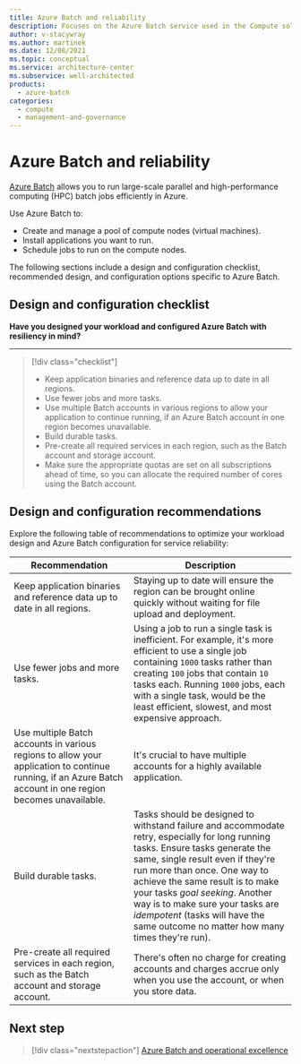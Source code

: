 ```yaml
---
title: Azure Batch and reliability
description: Focuses on the Azure Batch service used in the Compute solution to provide best-practice, configuration recommendations, and design considerations related to Service Reliability.
author: v-stacywray
ms.author: martinek
ms.date: 12/08/2021
ms.topic: conceptual
ms.service: architecture-center
ms.subservice: well-architected
products:
  - azure-batch
categories:
  - compute
  - management-and-governance
---
```


# Azure Batch and reliability

[Azure Batch](/azure/batch/batch-technical-overview) allows you to run large-scale parallel and high-performance computing (HPC) batch jobs efficiently in Azure.

Use Azure Batch to:

- Create and manage a pool of compute nodes (virtual machines).
- Install applications you want to run.
- Schedule jobs to run on the compute nodes.

The following sections include a design and configuration checklist, recommended design, and configuration options specific to Azure Batch.

## Design and configuration checklist

**Have you designed your workload and configured Azure Batch with resiliency in mind?**
***

> [!div class="checklist"]
> - Keep application binaries and reference data up to date in all regions.
> - Use fewer jobs and more tasks.
> - Use multiple Batch accounts in various regions to allow your application to continue running, if an Azure Batch account in one region becomes unavailable.
> - Build durable tasks.
> - Pre-create all required services in each region, such as the Batch account and storage account.
> - Make sure the appropriate quotas are set on all subscriptions ahead of time, so you can allocate the required number of cores using the Batch account.

## Design and configuration recommendations

Explore the following table of recommendations to optimize your workload design and Azure Batch configuration for service reliability:

|Recommendation|Description|
|------------------|------------|
|Keep application binaries and reference data up to date in all regions.|Staying up to date will ensure the region can be brought online quickly without waiting for file upload and deployment.|
|Use fewer jobs and more tasks.|Using a job to run a single task is inefficient. For example, it's more efficient to use a single job containing `1000` tasks rather than creating `100` jobs that contain `10` tasks each. Running `1000` jobs, each with a single task, would be the least efficient, slowest, and most expensive approach.|
|Use multiple Batch accounts in various regions to allow your application to continue running, if an Azure Batch account in one region becomes unavailable.|It's crucial to have multiple accounts for a highly available application.|
|Build durable tasks.|Tasks should be designed to withstand failure and accommodate retry, especially for long running tasks. Ensure tasks generate the same, single result even if they're run more than once. One way to achieve the same result is to make your tasks *goal seeking*. Another way is to make sure your tasks are *idempotent* (tasks will have the same outcome no matter how many times they're run).|
|Pre-create all required services in each region, such as the Batch account and storage account.|There's often no charge for creating accounts and charges accrue only when you use the account, or when you store data.|

## Next step

> [!div class="nextstepaction"]
> [Azure Batch and operational excellence](./operational-excellence.md)
